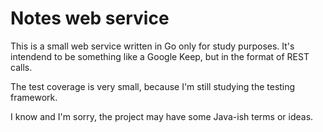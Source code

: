# Notes web service

This is a small web service written in Go only for study purposes. It's intendend to be something like a Google Keep, but in the format of REST 
calls.

The test coverage is very small, because I'm still studying the testing framework.

I know and I'm sorry, the project may have some Java-ish terms or ideas.

